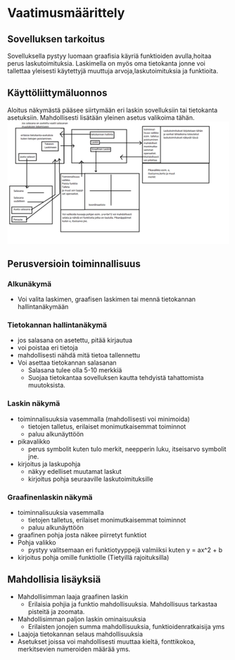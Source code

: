 # Vaatimusmäärittely


## Sovelluksen tarkoitus
Sovelluksella pystyy luomaan graafisia käyriä funktioiden avulla,hoitaa perus laskutoimituksia. Laskimella on myös oma tietokanta  jonne voi tallettaa yleisesti käytettyjä muuttuja arvoja,laskutoimituksia ja funktioita.



## Käyttöliittymäluonnos
Aloitus näkymästä pääsee siirtymään eri laskin sovelluksiin tai tietokanta asetuksiin. Mahdollisesti lisätään yleinen asetus valikoima tähän. 
<img src="https://raw.githubusercontent.com/JaakkoRE/ot-harjoitustyo/master/Laskin%20Sovellus/Kaavio.png" width="1000">

## Perusversioin toiminnallisuus
### Alkunäkymä 
- Voi valita laskimen, graafisen laskimen tai mennä tietokannan hallintanäkymään
 ### Tietokannan hallintanäkymä
- jos salasana on asetettu, pitää kirjautua
- voi poistaa eri tietoja
- mahdollisesti nähdä mitä tietoa tallennettu
- Voi asettaa tietokannan salasanan
  - Salasana tulee olla 5-10 merkkiä
  - Suojaa tietokantaa sovelluksen kautta tehdyistä tahattomista muutoksista.

### Laskin näkymä
- toiminnalisuuksia vasemmalla (mahdollisesti voi minimoida)
  - tietojen talletus, erilaiset monimutkaisemmat toiminnot
  - paluu alkunäyttöön
- pikavalikko
  - perus symbolit kuten tulo merkit, neepperin luku, itseisarvo symbolit jne.
- kirjoitus ja laskupohja
  - näkyy edelliset muutamat laskut
  - kirjoitus pohja seuraaville laskutoimituksille
### Graafinenlaskin näkymä
- toiminnalisuuksia vasemmalla
  - tietojen talletus, erilaiset monimutkaisemmat toiminnot
  - paluu alkunäyttöön
- graafinen pohja josta näkee piirretyt funktiot
- Pohja valikko
  - pystyy valitsemaan eri funktiotyyppejä valmiiksi kuten y = ax^2 + b 
- kirjoitus pohja omille funktiolle (Tietyillä rajoituksilla)

## Mahdollisia lisäyksiä
- Mahdollisimman laaja graafinen laskin
  - Erilaisia pohjia ja funktio mahdollisuuksia. Mahdollisuus tarkastaa pisteitä ja zoomata.
- Mahdollisimman paljon laskin ominaisuuksia
  - Erilaisten jonojen summa mahdollisuuksia, funktioidenratkaisija yms 
- Laajoja tietokannan selaus mahdollisuuksia
- Asetukset joissa voi mahdollisesti muuttaa kieltä, fonttikokoa, merkitsevien numeroiden määrää yms.


 
